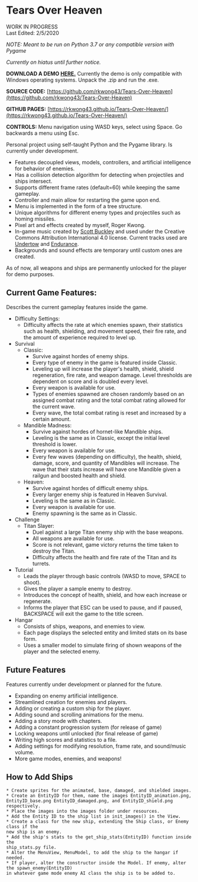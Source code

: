 # Tears Over Heaven
WORK IN PROGRESS \
Last Edited: 2/5/2020

_NOTE: Meant to be run on Python 3.7 or any compatible version with Pygame_

_Currently on hiatus until further notice._

**DOWNLOAD A DEMO [HERE.](https://drive.google.com/file/d/1IG5TXE3D65jzQhSIlu_q3-AKYB8aY6KX/view?usp=sharing)**
Currently the demo is only compatible with Windows operating systems. Unpack the .zip and run the .exe.

**SOURCE CODE:** [https://github.com/rkwong43/Tears-Over-Heaven](https://github.com/rkwong43/Tears-Over-Heaven)

**GITHUB PAGES:** [https://rkwong43.github.io/Tears-Over-Heaven/](https://rkwong43.github.io/Tears-Over-Heaven/)

**CONTROLS:** Menu navigation using WASD keys, select using Space. Go backwards a menu using Esc.

Personal project using self-taught Python and the Pygame library. Is currently under development.
  * Features decoupled views, models, controllers, and artificial intelligence for behavior of enemies.
  * Has a collision detection algorithm for detecting when projectiles and ships intersect.
  * Supports different frame rates (default=60) while keeping the same gameplay.
  * Controller and main allow for restarting the game upon end.
  * Menu is implemented in the form of a tree structure.
  * Unique algorithms for different enemy types and projectiles such as homing missiles.
  * Pixel art and effects created by myself, Roger Kwong.
  * In-game music created by [Scott Buckley](https://www.scottbuckley.com.au/) and used under the Creative Commons Attribution International 4.0 license. Current tracks used are [Undertow](https://www.scottbuckley.com.au/library/undertow/) and [Endurance](https://www.scottbuckley.com.au/library/?s=endurance).
  * Backgrounds and sound effects are temporary until custom ones are created.
 
 As of now, all weapons and ships are permanently unlocked for the player for demo purposes.
## Current Game Features:
Describes the current gameplay features inside the game.
  * Difficulty Settings:
    * Difficulty affects the rate at which enemies spawn, their statistics such as health, shielding, and movement speed, their fire rate, and the amount of experience required to level up.
  * Survival
    * Classic:
      * Survive against hordes of enemy ships.
      * Every type of enemy in the game is featured inside Classic.
      * Leveling up will increase the player's health, shield, shield regeneration, fire rate, and weapon damage. Level thresholds are dependent on score and is doubled every level.
      * Every weapon is available for use.
      * Types of enemies spawned are chosen randomly based on an assigned combat rating and the total combat rating allowed for the current wave.
      * Every wave, the total combat rating is reset and increased by a certain amount.
    * Mandible Madness:
      * Survive against hordes of hornet-like Mandible ships.
      * Leveling is the same as in Classic, except the initial level threshold is lower.
      * Every weapon is available for use.
      * Every few waves (depending on difficulty), the health, shield, damage, score, and quantity of Mandibles will increase. The wave that their stats increase will have one Mandible given a railgun and boosted health and shield.
    * Heaven:
      * Survive against hordes of difficult enemy ships.
      * Every larger enemy ship is featured in Heaven Survival.
      * Leveling is the same as in Classic.
      * Every weapon is available for use.
      * Enemy spawning is the same as in Classic.
  * Challenge
    * Titan Slayer:
      * Duel against a large Titan enemy ship with the base weapons.
      * All weapons are available for use.
      * Score is not relevant, game victory returns the time taken to destroy the Titan.
      * Difficulty affects the health and fire rate of the Titan and its turrets.
  * Tutorial
    * Leads the player through basic controls (WASD to move, SPACE to shoot).
    * Gives the player a sample enemy to destroy.
    * Introduces the concept of health, shield, and how each increase or regenerate.
    * Informs the player that ESC can be used to pause, and if paused, BACKSPACE will exit the game to the title screen.
  * Hangar
    * Consists of ships, weapons, and enemies to view.
    * Each page displays the selected entity and limited stats on its base form.
    * Uses a smaller model to simulate firing of shown weapons of the player and the selected enemy.
## Future Features
Features currently under development or planned for the future.
 * Expanding on enemy artificial intelligence.
 * Streamlined creation for enemies and players.
 * Adding or creating a custom ship for the player.
 * Adding sound and scrolling animations for the menu.
 * Adding a story mode with chapters.
 * Adding a constant progression system (for release of game)
 * Locking weapons until unlocked (for final release of game)
 * Writing high scores and statistics to a file.
 * Adding settings for modifying resolution, frame rate, and sound/music volume.
 * More game modes, enemies, and weapons!

## How to Add Ships
    * Create sprites for the animated, base, damaged, and shielded images.
    * Create an EntityID for them, name the images EntityID_animation.png, 
    EntityID_base.png EntityID_damaged.png, and EntityID_shield.png respectively.
    * Place the images into the images folder under resources.
    * Add the Entity ID to the ship list in init_images() in the View.
    * Create a class for the new ship, extending the Ship class, or Enemy class if the
    new ship is an enemy.
    * Add the ship's stats to the get_ship_stats(EntityID) function inside the 
    ship_stats.py file.
    * Alter the MenuView, MenuModel, to add the ship to the hangar if needed.
    * If player, alter the constructor inside the Model. If enemy, alter the spawn_enemy(EntityID)
    in whatever game mode enemy AI class the ship is to be added to.
    
